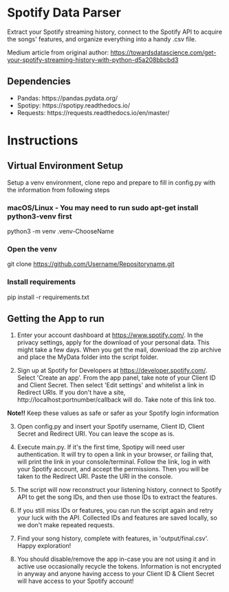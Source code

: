 # Spotify Data Parser

Extract your Spotify streaming history, connect to the Spotify API to acquire the songs' features, and organize everything into a handy .csv file. 

Medium article from original author: https://towardsdatascience.com/get-your-spotify-streaming-history-with-python-d5a208bbcbd3

## Dependencies

<ul>
<li>Pandas: https://pandas.pydata.org/</li>
<li>Spotipy: https://spotipy.readthedocs.io/</li>
<li>Requests: https://requests.readthedocs.io/en/master/</li>
</ul>

# Instructions

## Virtual Environment Setup
  
  Setup a venv environment, clone repo and prepare to fill in config.py with the information from following steps

  ### macOS/Linux - You may need to run sudo apt-get install python3-venv first
  python3 -m venv .venv-ChooseName

  ### Open the venv
  git clone https://github.com/Username/Repositoryname.git

  ### Install requirements
  pip install -r requirements.txt

## Getting the App to run

1. Enter your account dashboard at https://www.spotify.com/. In the privacy settings, apply for the download of your personal data. This might take a few days. When you get the mail, download the zip archive and place the MyData folder into the script folder. 

2. Sign up at Spotify for Developers at https://developer.spotify.com/. Select 'Create an app'. From the app panel, take note of your Client ID and Client Secret. Then select 'Edit settings' and whitelist a link in Redirect URIs. If you don't have a site, http://localhost:portnumber/callback will do. Take note of this link too.

**Note!!** Keep these values as safe or safer as your Spotify login information

3. Open config.py and insert your Spotify username, Client ID, Client Secret and Redirect URI. You can leave the scope as is.

4. Execute main.py. If it's the first time, Spotipy will need user authentication. It will try to open a link in your browser, or failing that, will print the link in your console/terminal. Follow the link, log in with your Spotify account, and accept the permissions. Then you will be taken to the Redirect URI. Paste the URI in the console. 

5. The script will now reconstruct your listening history, connect to Spotify API to get the song IDs, and then use those IDs to extract the features. 

5. If you still miss IDs or features, you can run the script again and retry your luck with the API. Collected IDs and features are saved locally, so we don't make repeated requests. 

6. Find your song history, complete with features, in 'output/final.csv'. Happy exploration! 

7. You should disable/remove the app in-case you are not using it and in active use occasionally recycle the tokens. Information is not encrypted in anyway and anyone having access to your Client ID & Client Secret will have access to your Spotify account! 
